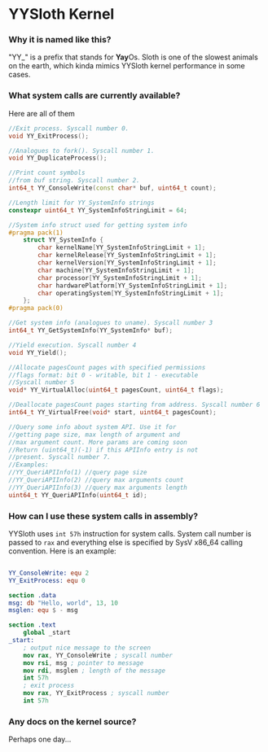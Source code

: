 # YYSloth Kernel

### Why it is named like this?
"YY_" is a prefix that stands for **Yay**Os. Sloth is one of the slowest animals on the earth, which kinda mimics YYSloth kernel performance in some cases.

### What system calls are currently available?

Here are all of them

```c++
//Exit process. Syscall number 0.
void YY_ExitProcess();

//Analogues to fork(). Syscall number 1.
void YY_DuplicateProcess();

//Print count symbols
//from buf string. Syscall number 2.
int64_t YY_ConsoleWrite(const char* buf, uint64_t count);

//Length limit for YY_SystemInfo strings
constexpr uint64_t YY_SystemInfoStringLimit = 64;

//System info struct used for getting system info
#pragma pack(1)
    struct YY_SystemInfo {
        char kernelName[YY_SystemInfoStringLimit + 1];
        char kernelRelease[YY_SystemInfoStringLimit + 1];
        char kernelVersion[YY_SystemInfoStringLimit + 1];
        char machine[YY_SystemInfoStringLimit + 1];
        char processor[YY_SystemInfoStringLimit + 1];
        char hardwarePlatform[YY_SystemInfoStringLimit + 1];
        char operatingSystem[YY_SystemInfoStringLimit + 1];
    };
#pragma pack(0)

//Get system info (analogues to uname). Syscall number 3
int64_t YY_GetSystemInfo(YY_SystemInfo* buf);

//Yield execution. Syscall number 4
void YY_Yield();

//Allocate pagesCount pages with specified permissions
//flags format: bit 0 - writable, bit 1 - executable
//Syscall number 5
void* YY_VirtualAlloc(uint64_t pagesCount, uint64_t flags);

//Deallocate pagesCount pages starting from address. Syscall number 6
int64_t YY_VirtualFree(void* start, uint64_t pagesCount);

//Query some info about system API. Use it for
//getting page size, max length of argument and
//max argument count. More params are coming soon
//Return (uint64_t)(-1) if this APIInfo entry is not 
//present. Syscall number 7.
//Examples:
//YY_QueriAPIInfo(1) //query page size
//YY_QueriAPIInfo(2) //query max arguments count
//YY_QueriAPIInfo(3) //query max arguments length
uint64_t YY_QueriAPIInfo(uint64_t id);
```

### How can I use these system calls in assembly?

YYSloth uses ```int 57h``` instruction for system calls. System call number is passed to ```rax``` and everything else is specified by SysV x86_64 calling convention. Here is an example:
```nasm

YY_ConsoleWrite: equ 2
YY_ExitProcess: equ 0

section .data
msg: db "Hello, world", 13, 10
msglen: equ $ - msg

section .text
    global _start
_start:
    ; output nice message to the screen
    mov rax, YY_ConsoleWrite ; syscall number
    mov rsi, msg ; pointer to message
    mov rdi, msglen ; length of the message
    int 57h
    ; exit process
    mov rax, YY_ExitProcess ; syscall number
    int 57h
```

### Any docs on the kernel source?

Perhaps one day...